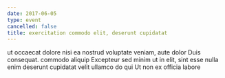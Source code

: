 ```yaml
---
date: 2017-06-05
type: event
cancelled: false
title: exercitation commodo elit, deserunt cupidatat
---
```

ut occaecat dolore nisi ea nostrud voluptate veniam, aute dolor Duis consequat. commodo aliquip Excepteur sed minim ut in elit, sint esse nulla enim deserunt cupidatat velit ullamco do qui Ut non ex officia labore